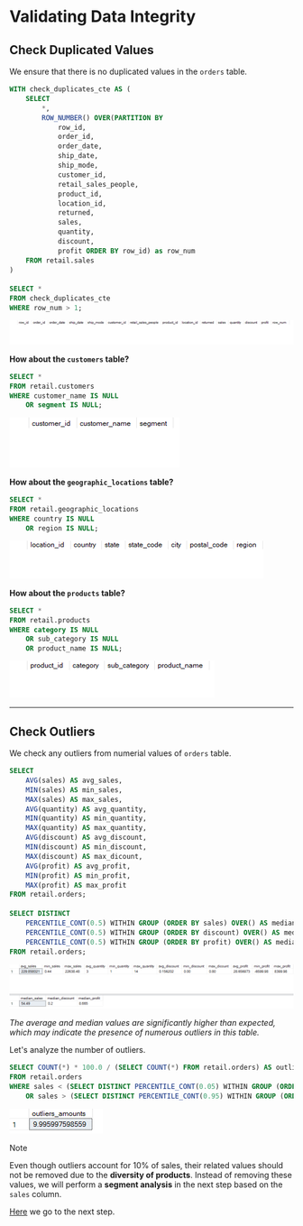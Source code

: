 # Validating Data Integrity

## Check Duplicated Values

We ensure that there is no duplicated values in the `orders` table.

```sql
WITH check_duplicates_cte AS (
	SELECT 
		*,
		ROW_NUMBER() OVER(PARTITION BY 
			row_id,
			order_id,
			order_date,
			ship_date,
			ship_mode,
			customer_id,
			retail_sales_people,
			product_id,
			location_id,
			returned,
			sales,
			quantity,
			discount,
			profit ORDER BY row_id) as row_num
	FROM retail.sales
)

SELECT * 
FROM check_duplicates_cte 
WHERE row_num > 1;
```

![c1](../images/c1.png)

**How about the `customers` table?**

```sql
SELECT *
FROM retail.customers
WHERE customer_name IS NULL
	OR segment IS NULL;
```

![c2](../images/c2.png)

**How about the `geographic_locations` table?**

```sql
SELECT *
FROM retail.geographic_locations
WHERE country IS NULL
	OR region IS NULL;
```

![c3](../images/c3.png)

**How about the `products` table?**

```sql
SELECT *
FROM retail.products
WHERE category IS NULL
	OR sub_category IS NULL
	OR product_name IS NULL;
```

![c4](../images/c4.png)

---

## Check Outliers

We check any outliers from numerial values of `orders` table.

```sql
SELECT
	AVG(sales) AS avg_sales,
	MIN(sales) AS min_sales,
	MAX(sales) AS max_sales,
	AVG(quantity) AS avg_quantity,
	MIN(quantity) AS min_quantity,
	MAX(quantity) AS max_quantity,
	AVG(discount) AS avg_discount,
	MIN(discount) AS min_discount,
	MAX(discount) AS max_dicount,
	AVG(profit) AS avg_profit,
	MIN(profit) AS min_profit,
	MAX(profit) AS max_profit
FROM retail.orders;

SELECT DISTINCT
	PERCENTILE_CONT(0.5) WITHIN GROUP (ORDER BY sales) OVER() AS median_sales,
	PERCENTILE_CONT(0.5) WITHIN GROUP (ORDER BY discount) OVER() AS median_discount,
	PERCENTILE_CONT(0.5) WITHIN GROUP (ORDER BY profit) OVER() AS median_profit	
FROM retail.orders;
```

![c5](../images/c5.png)

*The average and median values are significantly higher than expected, which may indicate the presence of numerous outliers in this table.*

Let's analyze the number of outliers.

```sql
SELECT COUNT(*) * 100.0 / (SELECT COUNT(*) FROM retail.orders) AS outliers_amounts
FROM retail.orders
WHERE sales < (SELECT DISTINCT PERCENTILE_CONT(0.05) WITHIN GROUP (ORDER BY sales) OVER() FROM retail.orders)
	OR sales > (SELECT DISTINCT PERCENTILE_CONT(0.95) WITHIN GROUP (ORDER BY sales) OVER() FROM retail.orders);
```

![c6](../images/c6.png)

> [!NOTE]
> Even though outliers account for 10% of sales, their related values should not be removed due to the **diversity of products**. Instead of removing these values, we will perform a **segment analysis** in the next step based on the `sales` column.

[Here](./Data%20Exploration.md) we go to the next step.
